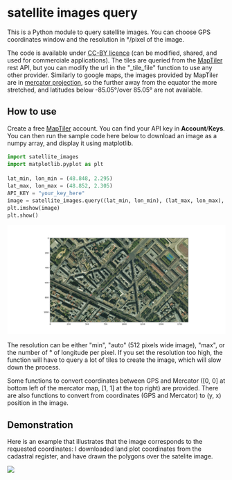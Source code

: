 # satellite images query

This is a Python module to query satellite images.
You can choose GPS coordinates window and the resolution in °/pixel of the image.

The code is available under [CC-BY licence](https://fr.wikipedia.org/wiki/Licence_Creative_Commons) (can be modified, shared, and used for commerciale applications).
The tiles are queried from the [MapTiler](https://www.maptiler.com) rest API, but you can modify the url in the "_tile_file" function to use any other provider.
Similarly to google maps, the images provided by MapTiler are in [mercator projection](https://en.wikipedia.org/wiki/Mercator_projection), so the further away from the equator the more stretched, and latitudes below -85.05°/over 85.05° are not available.

## How to use

Create a free [MapTiler](https://www.maptiler.com/) account. You can find your API key in **Account**/**Keys**.
You can then run the sample code here below to download an image as a numpy array, and display it using matplotlib.

```python
import satellite_images
import matplotlib.pyplot as plt

lat_min, lon_min = (48.848, 2.295)
lat_max, lon_max = (48.852, 2.305)
API_KEY = "your_key_here"
image = satellite_images.query((lat_min, lon_min), (lat_max, lon_max), key=API_KEY, resolution="auto")
plt.imshow(image)
plt.show()
```


![](images/Paris.png)


The resolution can be either "min", "auto" (512 pixels wide image), "max", or the number of ° of longitude per pixel.
If you set the resolution too high, the function will have to query a lot of tiles to create the image, which will slow down the process.


Some functions to convert coordinates between GPS and Mercator ([0, 0] at bottom left of the mercator map, [1, 1] at the top right) are provided.
There are also functions to convert from coordinates (GPS and Mercator) to (y, x) position in the image.


## Demonstration


Here is an example that illustrates that the image corresponds to the requested coordinates:
I downloaded land plot coordinates from the cadastral register, and have drawn the polygons over the satelite image.


![](images/land_plots_outline_white.png)






